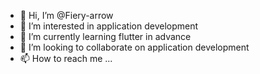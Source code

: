 - 👋 Hi, I’m @Fiery-arrow
- 👀 I’m interested in application development 
- 🌱 I’m currently learning flutter in advance 
- 💞️ I’m looking to collaborate on application development 
- 📫 How to reach me ...

<!---
Fiery-arrow/Fiery-arrow is a ✨ special ✨ repository because its `README.md` (this file) appears on your GitHub profile.
You can click the Preview link to take a look at your changes.
--->
